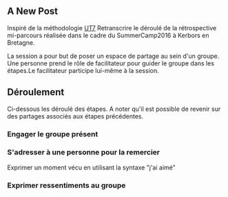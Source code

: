## A New Post

Inspiré de la méthodologie [UT7](http://ut7.fr/blog/2015/11/18/animer-vos-retrospectives-avec-le-conseil.html)
Retranscrire le déroulé de la rétrospective mi-parcours réalisée dans le cadre du SummerCamp2016 à Kerbors en Bretagne. 

La session a pour but de poser un espace de partage au sein d'un groupe. Une personne prend le rôle de facilitateur pour guider le groupe dans les étapes.Le facilitateur participe lui-même à la session.

## Déroulement
Ci-dessous les déroulé des étapes. A noter qu'il est possible de revenir sur des partages associés aux étapes précédentes.
### Engager le groupe présent
### S'adresser à une personne pour la remercier
Exprimer un moment vécu en utilisant la syntaxe "j'ai aimé"
### Exprimer   ressentiments au groupe
